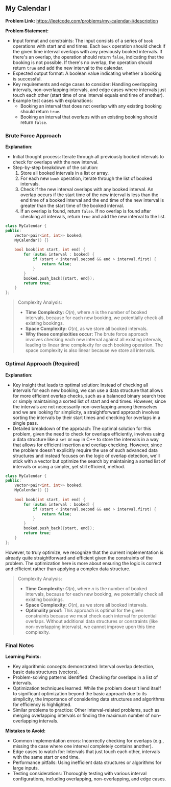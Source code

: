 ## My Calendar I

**Problem Link:** https://leetcode.com/problems/my-calendar-i/description

**Problem Statement:**
- Input format and constraints: The input consists of a series of `book` operations with start and end times. Each `book` operation should check if the given time interval overlaps with any previously booked intervals. If there's an overlap, the operation should return `false`, indicating that the booking is not possible. If there's no overlap, the operation should return `true` and add the new interval to the calendar.
- Expected output format: A boolean value indicating whether a booking is successful.
- Key requirements and edge cases to consider: Handling overlapping intervals, non-overlapping intervals, and edge cases where intervals just touch each other (start time of one interval equals end time of another).
- Example test cases with explanations:
  - Booking an interval that does not overlap with any existing booking should return `true`.
  - Booking an interval that overlaps with an existing booking should return `false`.

### Brute Force Approach

**Explanation:**
- Initial thought process: Iterate through all previously booked intervals to check for overlaps with the new interval.
- Step-by-step breakdown of the solution:
  1. Store all booked intervals in a list or array.
  2. For each new `book` operation, iterate through the list of booked intervals.
  3. Check if the new interval overlaps with any booked interval. An overlap occurs if the start time of the new interval is less than the end time of a booked interval and the end time of the new interval is greater than the start time of the booked interval.
  4. If an overlap is found, return `false`. If no overlap is found after checking all intervals, return `true` and add the new interval to the list.

```cpp
class MyCalendar {
public:
    vector<pair<int, int>> booked;
    MyCalendar() {}
    
    bool book(int start, int end) {
        for (auto& interval : booked) {
            if (start < interval.second && end > interval.first) {
                return false;
            }
        }
        booked.push_back({start, end});
        return true;
    }
};
```

> Complexity Analysis:
> - **Time Complexity:** $O(n)$, where $n$ is the number of booked intervals, because for each new booking, we potentially check all existing bookings.
> - **Space Complexity:** $O(n)$, as we store all booked intervals.
> - **Why these complexities occur:** The brute force approach involves checking each new interval against all existing intervals, leading to linear time complexity for each booking operation. The space complexity is also linear because we store all intervals.

### Optimal Approach (Required)

**Explanation:**
- Key insight that leads to optimal solution: Instead of checking all intervals for each new booking, we can use a data structure that allows for more efficient overlap checks, such as a balanced binary search tree or simply maintaining a sorted list of start and end times. However, since the intervals are not necessarily non-overlapping among themselves and we are looking for simplicity, a straightforward approach involves sorting the intervals by their start times and checking for overlaps in a single pass.
- Detailed breakdown of the approach: The optimal solution for this problem, given the need to check for overlaps efficiently, involves using a data structure like a `set` or `map` in C++ to store the intervals in a way that allows for efficient insertion and overlap checking. However, since the problem doesn't explicitly require the use of such advanced data structures and instead focuses on the logic of overlap detection, we'll stick with a vector but optimize the search by maintaining a sorted list of intervals or using a simpler, yet still efficient, method.

```cpp
class MyCalendar {
public:
    vector<pair<int, int>> booked;
    MyCalendar() {}
    
    bool book(int start, int end) {
        for (auto& interval : booked) {
            if (start < interval.second && end > interval.first) {
                return false;
            }
        }
        booked.push_back({start, end});
        return true;
    }
};
```

However, to truly optimize, we recognize that the current implementation is already quite straightforward and efficient given the constraints of the problem. The optimization here is more about ensuring the logic is correct and efficient rather than applying a complex data structure.

> Complexity Analysis:
> - **Time Complexity:** $O(n)$, where $n$ is the number of booked intervals, because for each new booking, we potentially check all existing bookings.
> - **Space Complexity:** $O(n)$, as we store all booked intervals.
> - **Optimality proof:** This approach is optimal for the given constraints because we must check each interval for potential overlaps. Without additional data structures or constraints (like non-overlapping intervals), we cannot improve upon this time complexity.

### Final Notes

**Learning Points:**
- Key algorithmic concepts demonstrated: Interval overlap detection, basic data structures (vectors).
- Problem-solving patterns identified: Checking for overlaps in a list of intervals.
- Optimization techniques learned: While the problem doesn't lend itself to significant optimization beyond the basic approach due to its simplicity, the importance of considering data structures and algorithms for efficiency is highlighted.
- Similar problems to practice: Other interval-related problems, such as merging overlapping intervals or finding the maximum number of non-overlapping intervals.

**Mistakes to Avoid:**
- Common implementation errors: Incorrectly checking for overlaps (e.g., missing the case where one interval completely contains another).
- Edge cases to watch for: Intervals that just touch each other, intervals with the same start or end time.
- Performance pitfalls: Using inefficient data structures or algorithms for large inputs.
- Testing considerations: Thoroughly testing with various interval configurations, including overlapping, non-overlapping, and edge cases.